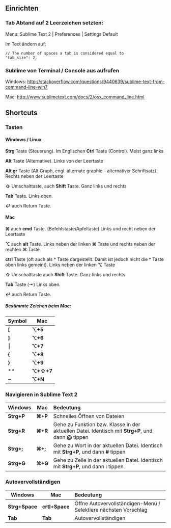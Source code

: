 ## Einrichten

### Tab Abtand auf 2 Leerzeichen setzten:
Menu:
Sublime Text 2 | Preferences | Settings Default

Im Text ändern auf:

    // The number of spaces a tab is considered equal to
    "tab_size": 2,

### Sublime von Terminal / Console aus aufrufen

Windows: http://stackoverflow.com/questions/9440639/sublime-text-from-command-line-win7

Mac: http://www.sublimetext.com/docs/2/osx_command_line.html

## Shortcuts

### Tasten

#### Windows / Linux

**Strg** Taste (Steuerung). Im Englischen **Ctrl** Taste (Control). Meist ganz links 

**Alt** Taste (Alternative). Links von der Leertaste

**Alt gr** Taste (Alt Graph, engl. alternate graphic – alternativer Schriftsatz). Rechts neben der Leertaste

**⇧** Umschalttaste, auch **Shift** Taste. Ganz links und rechts

**Tab** Taste. Links oben.

**↩** auch Return Taste.

#### Mac

**⌘** auch **cmd** Taste. (Befehlstaste/Apfeltaste)  Links und recht neben der Leertaste

**⌥** auch **alt** Taste. Links  neben der linken **⌘**  Taste  und rechts neben der rechten  **⌘**   Taste

**ctrl** Taste (oft auch als **^** Taste dargestellt. Damit ist jedoch nicht die **^** Taste oben links gemeint). Links neben der linken **⌥**  Taste

**⇧** Umschalttaste auch **Shift** Taste. Ganz links und rechts

**Tab** Taste (⇥) Links oben.

**↩** auch Return Taste.

##### Bestimmte Zeichen beim Mac: 

| Symbol      | Mac |  
| ------------- | ------------- |
| **[** | **⌥+5** |
| **]** | **⌥+6** |
|  &#x23AE;  | **⌥+7** |
| **{** | **⌥+8** |
| **}**  | **⌥+9** |
| **\**  | **⌥+⇧+7** |
| **~**  | **⌥+N** |

### Navigieren in Sublime Text 2

| Windows      | Mac |  Bedeutung          | 
| ------------- | ------------- |:-------------|
| **Strg+P** | **⌘+P**| Schnelles Öffnen von Dateien |
| **Strg+R** | **⌘+R**|  Gehe zu Funktion bzw. Klasse in der aktuellen Datei. Identisch mit **Strg+P**, und dann **@** tippen|
| **Strg+;** | **⌘+;**|  Gehe zu Wort in der aktuellen Datei. Identisch mit **Strg+P**, und dann **#** tippen|
| **Strg+G** | **⌘+G** |  Gehe zu Zeile in der aktuellen Datei. Identisch mit **Strg+P**, und dann **:** tippen|

### Autovervollständigen

| Windows      | Mac |  Bedeutung          | 
| ------------- | ------------- |:-------------|
| **Strg+Space** | **crtl+Space**| Öffne Autovervollständigen-Menü / Selektiere nächsten Vorschlag |
| **Tab** | **Tab**| Autovervollständigen  |

